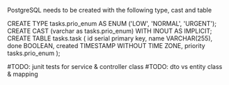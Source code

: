 PostgreSQL needs to be created with the following type, cast and table

CREATE TYPE tasks.prio_enum AS ENUM ('LOW', 'NORMAL', 'URGENT');
CREATE CAST (varchar as tasks.prio_enum) WITH INOUT AS IMPLICIT;
CREATE TABLE tasks.task (
id serial primary key,
name VARCHAR(255),
done BOOLEAN,
created TIMESTAMP WITHOUT TIME ZONE,
priority tasks.prio_enum
);

#TODO: junit tests for service & controller class
#TODO: dto vs entity class & mapping
